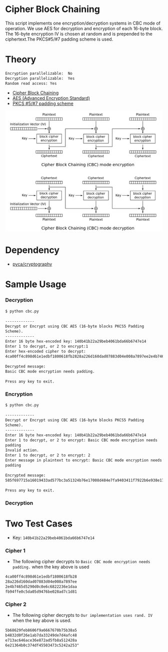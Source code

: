 # Cipher Block Chaining
This script implements one encryption/decryption systems in CBC mode of operation. We use AES for  decryption and encryption of each 16-byte block. The 16-byte encryption IV is chosen at random and is prepended to the ciphertext.The PKCS#5/#7 padding scheme is used.

# Theory
```
Encryption parallelizable:  No
Decryption parallelizable:  Yes
Random read access: Yes
```
- [Cipher Block Chaining](https://en.wikipedia.org/wiki/Block_cipher_mode_of_operation#Cipher_Block_Chaining_(CBC))
- [AES (Advanced Encryption Standard)](https://en.wikipedia.org/wiki/Advanced_Encryption_Standard)
- [PKCS #5/#7 padding scheme](https://en.wikipedia.org/wiki/Padding_(cryptography)#PKCS#5_and_PKCS#7)

![Cipher Block Chaining](./cbc-diagram.png)

# Dependency
- [pyca/cryptography](https://cryptography.io/en/latest/)

# Sample Usage

### Decryption
```
$ python cbc.py

-------------
Decrypt or Encrypt using CBC AES (16-byte blocks PKCS5 Padding Scheme).
-------------
Enter 16 byte hex-encoded key: 140b41b22a29beb4061bda66b6747e14
Enter 1 to decrypt, or 2 to encrypt:1
Enter hex-encoded cipher to decrypt: 4ca00ff4c898d61e1edbf1800618fb2828a226d160dad07883d04e008a7897ee2e4b7465d5290d0c0e6c6822236e1daafb94ffe0c5da05d9476be028ad7c1d81

Decrypted message:
Basic CBC mode encryption needs padding.

Press any key to exit.
```

### Encryption
```
$ python cbc.py

-------------
Decrypt or Encrypt using CBC AES (16-byte blocks PKCS5 Padding Scheme).
-------------
Enter 16 byte hex-encoded key: 140b41b22a29beb4061bda66b6747e14
Enter 1 to decrypt, or 2 to encrypt: Basic CBC mode encryption needs padding
Invalid action.
Enter 1 to decrypt, or 2 to encrypt: 2
Enter message in plaintext to encrypt: Basic CBC mode encryption needs padding

Encrypted message:
585f697715a16019433ad577bc3a51324b76e17008d484e7fa9403411f7922b6e938e172115e0a2960ff403c981ed973

Press any key to exit.
```

### Decryption

# Two Test Cases
- Key: `140b41b22a29beb4061bda66b6747e14`

### Cipher 1
- The following cipher decrypts to `Basic CBC mode encryption needs padding.`
when the key above is used
```
4ca00ff4c898d61e1edbf1800618fb28
28a226d160dad07883d04e008a7897ee
2e4b7465d5290d0c0e6c6822236e1daa
fb94ffe0c5da05d9476be028ad7c1d81
```

### Cipher 2
- The following cipher decrypts to `Our implementation uses rand. IV`
when the key above is used.
```
5b68629feb8606f9a6667670b75b38a5
b4832d0f26e1ab7da33249de7d4afc48
e713ac646ace36e872ad5fb8a512428a
6e21364b0c374df45503473c5242a253"
```
